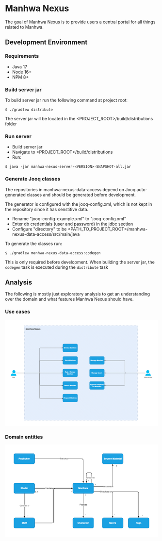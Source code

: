 # Manhwa Nexus

The goal of Manhwa Nexus is to provide users a central portal for all things related to Manhwa.

## Development Environment

### Requirements

- Java 17
- Node 16+
- NPM 8+

### Build server jar

To build server jar run the following command at project root:

```cli
$ ./gradlew distribute
```

The server jar will be located in the <PROJECT_ROOT>/build/distributions folder

### Run server

- Build server jar
- Navigate to <PROJECT_ROOT>/build/distributions
- Run:

```cli
$ java -jar manhwa-nexus-server-<VERSION>-SNAPSHOT-all.jar
```

### Generate Jooq classes

The repositories in manhwa-nexus-data-access depend on Jooq auto-generated classes and should be generated before
development. <br>

The generator is configured with the jooq-config.xml, which is not kept in the repository since it has senstitive data.
- Rename "jooq-config-example.xml" to "jooq-config.xml"
- Enter db credentials (user and password) in the jdbc section
- Configure "directory" to be <PATH_TO_PROJECT_ROOT>/manhwa-nexus-data-access/src/main/java

To generate the classes run:

```cli
$ ./gradlew manhwa-nexus-data-access:codegen
```

This is only required before development. When building the server jar, the <code>codegen</code> task is executed
during the <code>distribute</code> task

## Analysis

The following is mostly just exploratory analysis to get an understanding over the domain and what features Manhwa Nexus
should have.

### Use cases

<img src="doc/diagrams/use-cases.png">

### Domain entities

<img src="doc/diagrams/domain-entities.png">